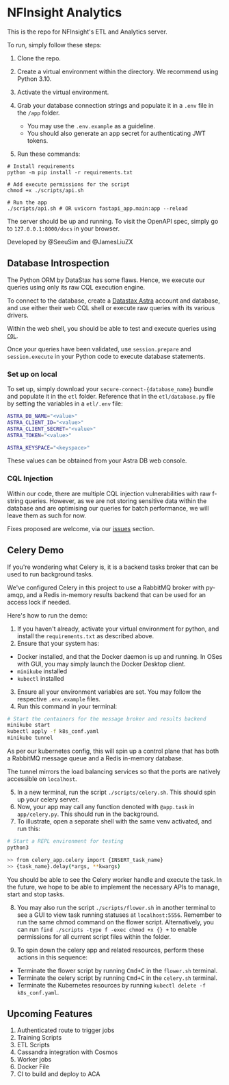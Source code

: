 # NFInsight Analytics

This is the repo for NFInsight's ETL and Analytics server.

To run, simply follow these steps:

1. Clone the repo.
2. Create a virtual environment within the directory. We recommend using Python 3.10.
3. Activate the virtual environment.
4. Grab your database connection strings and populate it in a `.env` file in the `/app` folder.
    - You may use the `.env.example` as a guideline.
    - You should also generate an app secret for authenticating JWT tokens.

5. Run these commands:

```shell
# Install requirements
python -m pip install -r requirements.txt

# Add execute permissions for the script
chmod +x ./scripts/api.sh

# Run the app
./scripts/api.sh # OR uvicorn fastapi_app.main:app --reload
```

The server should be up and running. To visit the OpenAPI spec, simply go to `127.0.0.1:8000/docs` in your browser.

Developed by @SeeuSim and @JamesLiuZX

## Database Introspection

The Python ORM by DataStax has some flaws. Hence, we execute our queries using only its raw CQL execution engine.

To connect to the database, create a [Datastax Astra](https://www.datastax.com/products/datastax-astra) account and database, and use either their web CQL shell or execute
raw queries with its various drivers.

Within the web shell, you should be able to test and execute queries using [`CQL`](https://cassandra.apache.org/doc/latest/cassandra/cql/index.html).

Once your queries have been validated, use `session.prepare` and `session.execute` in your Python code to execute database statements.

### Set up on local

To set up, simply download your `secure-connect-{database_name}` bundle and populate it in the `etl` folder.
Reference that in the `etl/database.py` file by setting the variables in a `etl/.env` file:

```sh
ASTRA_DB_NAME="<value>"
ASTRA_CLIENT_ID="<value>"
ASTRA_CLIENT_SECRET="<value>"
ASTRA_TOKEN="<value>"

ASTRA_KEYSPACE="<keyspace>"
```

These values can be obtained from your Astra DB web console.

### CQL Injection

Within our code, there are multiple CQL injection vulnerabilities with raw f-string queries. However, as we are not storing sensitive data
within the database and are optimising our queries for batch performance, we will leave them as such for now.

Fixes proposed are welcome, via our [issues](https://github.com/SeeuSim/NFinsighTAnalytics/issues) section.

## Celery Demo

If you're wondering what Celery is, it is a backend tasks broker that can be used to run background tasks.

We've configured Celery in this project to use a RabbitMQ broker with py-amqp, and a Redis in-memory results backend that can be used for an access lock if needed.

Here's how to run the demo:

1. If you haven't already, activate your virtual environment for python, and install the `requirements.txt` as described above.
2. Ensure that your system has:
  
  - Docker installed, and that the Docker daemon is up and running. In OSes with GUI, you may simply launch the Docker Desktop client.
  - `minikube` installed
  - `kubectl` installed

3. Ensure all your environment variables are set. You may follow the respective `.env.example` files.
4. Run this command in your terminal:

```sh
# Start the containers for the message broker and results backend
minikube start
kubectl apply -f k8s_conf.yaml
minikube tunnel
```

As per our kubernetes config, this will spin up a control plane that has both a RabbitMQ message queue and a Redis in-memory database. 

The tunnel mirrors the load balancing services so that the ports are natively accessible on `localhost`.

5. In a new terminal, run the script `./scripts/celery.sh`. This should spin up your celery server.
6. Now, your app may call any function denoted with `@app.task` in `app/celery.py`. This should run in the background.
7. To illustrate, open a separate shell with the same venv activated, and run this:

```sh
# Start a REPL environment for testing
python3

>> from celery_app.celery import {INSERT_task_name}
>> {task_name}.delay(*args, **kwargs)
```

You should be able to see the Celery worker handle and execute the task. In the future, we hope to be able to implement the necessary APIs to manage, start and stop tasks.

8. You may also run the script `./scripts/flower.sh` in another terminal to see a GUI to view task running statuses at `localhost:5556`. Remember to run the same chmod command on the flower script. Alternatively, you can run 
`find ./scripts -type f -exec chmod +x {} +` 
to enable permissions for all current script files within the folder. 

9. To spin down the celery app and related resources, perform these actions in this sequence:

  - Terminate the flower script by running <kbd>Cmd+C</kbd> in the `flower.sh` terminal.
  - Terminate the celery script by running <kbd>Cmd+C</kbd> in the `celery.sh` terminal.
  - Terminate the Kubernetes resources by running `kubectl delete -f k8s_conf.yaml`.
  

## Upcoming Features

1. Authenticated route to trigger jobs
2. Training Scripts
3. ETL Scripts
4. Cassandra integration with Cosmos
5. Worker jobs
6. Docker File
7. CI to build and deploy to ACA
